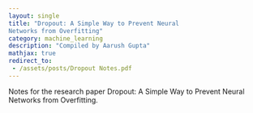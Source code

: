 ```yaml
---
layout: single
title: "Dropout: A Simple Way to Prevent Neural 
Networks from Overfitting"
category: machine_learning
description: "Compiled by Aarush Gupta"
mathjax: true
redirect_to:
 - /assets/posts/Dropout Notes.pdf
---
```


Notes for the research paper Dropout: A Simple Way to Prevent Neural 
Networks from Overfitting.